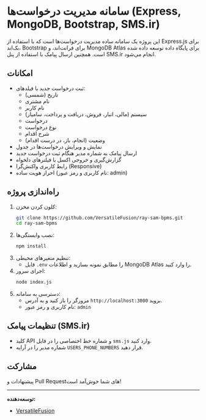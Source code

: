 # سامانه مدیریت درخواست‌ها (Express, MongoDB, Bootstrap, SMS.ir)

این پروژه یک سامانه ساده مدیریت درخواست‌ها است که با استفاده از Express.js برای بک‌اند، Bootstrap برای فرانت‌اند، و MongoDB Atlas برای پایگاه داده توسعه داده شده است. همچنین ارسال پیامک با استفاده از پنل SMS.ir انجام می‌شود.

## امکانات
- ثبت درخواست جدید با فیلدهای:
  - تاریخ (شمسی)
  - نام مشتری
  - نام کاربر
  - سیستم (مالی، انبار، فروش، دریافت و پرداخت، سامیار)
  - درخواست
  - نوع درخواست
  - شرح اقدام
  - وضعیت (انجام، باز، در درست اقدام)
- نمایش و ویرایش درخواست‌ها در جدول
- ارسال پیامک به شماره مدیر هنگام ثبت درخواست جدید
- گزارش‌گیری و خروجی اکسل با فیلترهای دلخواه
- رابط کاربری واکنش‌گرا (Responsive)
- احراز هویت ساده (نام کاربری و رمز عبور: admin)

## راه‌اندازی پروژه

1. کلون کردن مخزن:
   ```bash
   git clone https://github.com/VersatileFusion/ray-sam-bpms.git
   cd ray-sam-bpms
   ```
2. نصب وابستگی‌ها:
   ```bash
   npm install
   ```
3. تنظیم متغیرهای محیطی:
   - فایل `.env` را مطابق نمونه بسازید و اطلاعات MongoDB Atlas را وارد کنید.
4. اجرای سرور:
   ```bash
   node index.js
   ```
5. دسترسی به سامانه:
   - مرورگر را باز کنید و به آدرس `http://localhost:3000` بروید.
   - نام کاربری و رمز عبور: `admin`

## تنظیمات پیامک (SMS.ir)
- کلید API و شماره خط اختصاصی را در فایل `sms.js` وارد کنید.
- شماره مدیر را در آرایه `USERS_PHONE_NUMBERS` قرار دهید.

## مشارکت
پیشنهادات و Pull Requestهای شما خوش‌آمد است!

---

**توسعه‌دهنده:**
- [VersatileFusion](https://github.com/VersatileFusion) 